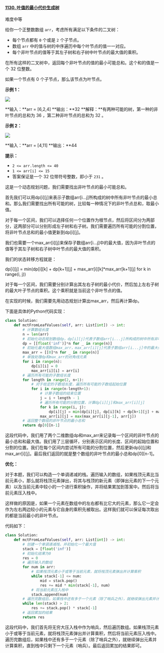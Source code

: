 #### [1130. 叶值的最小代价生成树](https://leetcode.cn/problems/minimum-cost-tree-from-leaf-values/)

难度中等

给你一个正整数数组 `arr`，考虑所有满足以下条件的二叉树：

- 每个节点都有 `0` 个或是 `2` 个子节点。
- 数组 `arr` 中的值与树的中序遍历中每个叶节点的值一一对应。
- 每个非叶节点的值等于其左子树和右子树中叶节点的最大值的乘积。

在所有这样的二叉树中，返回每个非叶节点的值的最小可能总和。这个和的值是一个 32 位整数。

如果一个节点有 0 个子节点，那么该节点为叶节点。

**示例 1：**

![](https://assets.leetcode.com/uploads/2021/08/10/tree1.jpg)

**输入：**arr = [6,2,4]
**输出：**32
**解释：**有两种可能的树，第一种的非叶节点的总和为 36 ，第二种非叶节点的总和为 32 。

**示例 2：**

![](https://assets.leetcode.com/uploads/2021/08/10/tree2.jpg)

**输入：**arr = [4,11]
**输出：**44

**提示：**

- `2 <= arr.length <= 40`
- `1 <= arr[i] <= 15`
- 答案保证是一个 32 位带符号整数，即小于 `231` 。

这是一个动态规划问题，我们需要找出非叶节点的最小可能总和。

首先我们可以用dp[i][j]来表示子数组arr[i...j]所构成的树中所有非叶节点的最小总和。那么我们需要找出所有可能的树，比较每一种情况下的非叶节点总和，取最小值。

对于每一个区间，我们可以选择任何一个位置作为根节点，然后将区间分为两部分，这两部分可以分别形成左子树和右子树。我们需要遍历所有可能的分割位置，将非叶节点总和的最小值更新到dp[i][j]。

我们也需要一个max_arr[i][j]来保存子数组arr[i...j]中的最大值，因为非叶节点的值等于其左子树和右子树中叶节点的最大值的乘积。

我们的状态转移方程就是：

dp[i][j] = min(dp[i][k] + dp[k+1][j] + max_arr[i][k]*max_arr[k+1][j] for k in range(i, j))

对于每一个区间，我们需要分别计算出其左右子树的最小代价，然后加上左右子树的最大叶子节点的乘积。这个乘积就是当前这个非叶节点的值。

在实现的时候，我们需要先用动态规划计算出max_arr，然后再计算dp。

下面是具体的Python代码实现：

```python
class Solution:
    def mctFromLeafValues(self, arr: List[int]) -> int:
        # 计算数组长度
        n = len(arr)
        # 初始化动态规划数组dp，dp[i][j]代表子数组arr[i...j]所构成的树中所有非叶节点的最小总和
        dp = [[float('inf')]*n for _ in range(n)]
        # 初始化最大值数组max_arr，max_arr[i][j]代表子数组arr[i...j]中的最大值
        max_arr = [[0]*n for _ in range(n)]
        # 单独处理dp和max_arr的对角线元素
        for i in range(n):
            dp[i][i] = 0
            max_arr[i][i] = arr[i]
        # 遍历所有可能的子数组长度
        for length in range(2, n+1):
            # 对于给定的子数组长度，遍历所有可能的子数组起始位置
            for i in range(n-length+1):
                # 计算子数组的结束位置
                j = i + length - 1
                # 遍历所有可能的分割位置，计算dp[i][j]和max_arr[i][j]
                for k in range(i, j):
                    dp[i][j] = min(dp[i][j], dp[i][k] + dp[k+1][j] + max_arr[i][k]*max_arr[k+1][j])
                max_arr[i][j] = max(max_arr[i][j-1], arr[j])
        # 返回整个数组的非叶节点的最小总和
        return dp[0][n-1]

```

这段代码中，我们用了两个二维数组dp和max_arr来记录每一个区间的非叶节点的最小总和和最大值。我们用了三层循环，分别表示区间的长度、区间的起始位置和分割的位置。我们在每个区间内尝试所有可能的分割位置，然后更新dp[i][j]和max_arr[i][j]。最后我们返回的就是整个数组的非叶节点的最小总和dp[0][n-1]。

**优化：**

对于本题，我们可以构造一个单调递减的栈。遍历输入的数组，如果栈顶元素比当前元素小，那么就将栈顶元素弹出，将其与栈顶的新元素（即弹出元素的下一个元素）以及当前元素中较小的一个进行乘积操作，并将结果累加到答案中。然后将当前元素压入栈中。

这样做的原因是，如果一个元素在数组中的左右都有比它大的元素，那么它一定会作为左右两边较小的元素与它自身的乘积先被取出。这样我们就可以保证每次取出的都是当前最小的非叶节点。

代码如下：

```python
class Solution:
    def mctFromLeafValues(self, arr: List[int]) -> int:
        # 创建一个单调递减栈，并初始化一个最大值
        stack = [float('inf')]
        # 初始化结果为0
        res = 0
        # 遍历输入的数组
        for num in arr:
            # 如果栈顶元素小于或等于当前元素，就将栈顶元素弹出并计算乘积
            while stack[-1] <= num:
                mid = stack.pop()
                res += mid * min(stack[-1], num)
            # 将当前元素压入栈中
            stack.append(num)
        # 遍历完数组后，如果栈中还有多于一个元素（除了哨兵之外），就继续弹出元素并计算乘积
        while len(stack) > 2:
            res += stack.pop() * stack[-1]
        # 返回累加的结果
        return res

```

这段代码中，我们首先将无穷大压入栈中作为哨兵，然后遍历数组。如果栈顶元素小于或等于当前元素，就将栈顶元素弹出并计算乘积，然后将当前元素压入栈中。遍历完数组后，如果栈中还有多于一个元素（除了哨兵之外），就继续弹出元素并计算乘积，直到栈中只剩下一个元素（哨兵）。最后返回累加的结果即可。